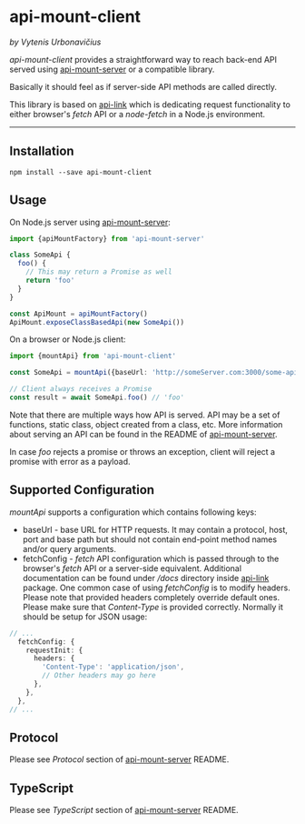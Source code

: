 # api-mount-client

_by Vytenis Urbonavičius_

_api-mount-client_ provides a straightforward way to reach back-end API served using [api-mount-server](http://npmjs.com/package/api-mount-server) or a compatible library.

Basically it should feel as if server-side API methods are called directly.

This library is based on [api-link](http://npmjs.com/package/api-link) which is dedicating request functionality to either browser's _fetch_ API or a _node-fetch_ in a Node.js environment.

---

## Installation

```
npm install --save api-mount-client
```

## Usage

On Node.js server using [api-mount-server](http://npmjs.com/package/api-mount-server):

```typescript
import {apiMountFactory} from 'api-mount-server'

class SomeApi {
  foo() {
    // This may return a Promise as well
    return 'foo'
  }
}

const ApiMount = apiMountFactory()
ApiMount.exposeClassBasedApi(new SomeApi())
```

On a browser or Node.js client:

```typescript
import {mountApi} from 'api-mount-client'

const SomeApi = mountApi({baseUrl: 'http://someServer.com:3000/some-api'})

// Client always receives a Promise
const result = await SomeApi.foo() // 'foo'
```

Note that there are multiple ways how API is served. API may be a set of functions, static class, object created from a class, etc. More information about serving an API can be found in the README of [api-mount-server](http://npmjs.com/package/api-mount-server).

In case _foo_ rejects a promise or throws an exception, client will reject a promise with error as a payload.

## Supported Configuration

_mountApi_ supports a configuration which contains following keys:

- baseUrl - base URL for HTTP requests. It may contain a protocol, host, port and base path but should not contain end-point method names and/or query arguments.
- fetchConfig - _fetch_ API configuration which is passed through to the browser's _fetch_ API or a server-side equivalent. Additional documentation can be found under _/docs_ directory inside [api-link](http://npmjs.com/package/api-link) package. One common case of using _fetchConfig_ is to modify headers. Please note that provided headers completely override default ones. Please make sure that _Content-Type_ is provided correctly. Normally it should be setup for JSON usage:

```typescript
// ...
  fetchConfig: {
    requestInit: {
      headers: {
        'Content-Type': 'application/json',
        // Other headers may go here
      },
    },
  },
// ...
```

## Protocol

Please see _Protocol_ section of [api-mount-server](http://npmjs.com/package/api-mount-server) README.

## TypeScript

Please see _TypeScript_ section of [api-mount-server](http://npmjs.com/package/api-mount-server) README.
